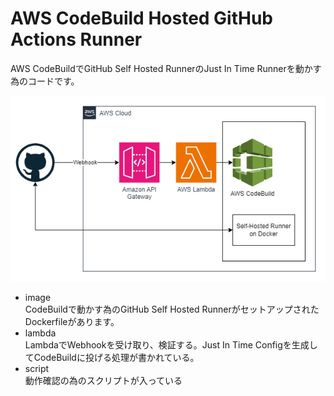 # AWS CodeBuild Hosted GitHub Actions Runner
AWS CodeBuildでGitHub Self Hosted RunnerのJust In Time Runnerを動かす為のコードです。

<img src="README/system.png">

- image  
  CodeBuildで動かす為のGitHub Self Hosted RunnerがセットアップされたDockerfileがあります。
- lambda  
  LambdaでWebhookを受け取り、検証する。Just In Time Configを生成してCodeBuildに投げる処理が書かれている。
- script  
  動作確認の為のスクリプトが入っている
